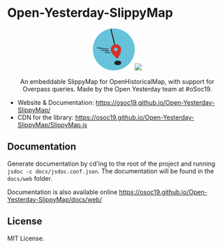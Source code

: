 # Open-Yesterday-SlippyMap

<p align="center"><img src="https://github.com/oSoc19/Open-Yesterday-iD-Editor/blob/master/svg/open-yesterday-project/crest.svg" width="96"><img src="https://github.com/oSoc19/website/blob/master/img/logo/logo-osoc-color.svg" width="128"></p>

<p align="center">An embeddable SlippyMap for OpenHistoricalMap, with support for Overpass queries. Made by the Open Yesterday team at #oSoc19.</p>

- Website & Documentation: https://osoc19.github.io/Open-Yesterday-SlippyMap/
- CDN for the library: https://osoc19.github.io/Open-Yesterday-SlippyMap/SlippyMap.js


## Documentation

Generate documentation by cd'ing to the root of the project and running `jsdoc -c docs/jsdoc.conf.json`. 
The documentation will be found in the `docs/web` folder.

Documentation is also available online https://osoc19.github.io/Open-Yesterday-SlippyMap/docs/web/

## License

MIT License.
